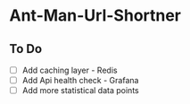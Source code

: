 # Ant-Man-Url-Shortner
## To Do
- [ ] Add caching layer - Redis
- [ ] Add Api health check - Grafana 
- [ ] Add more statistical data points
